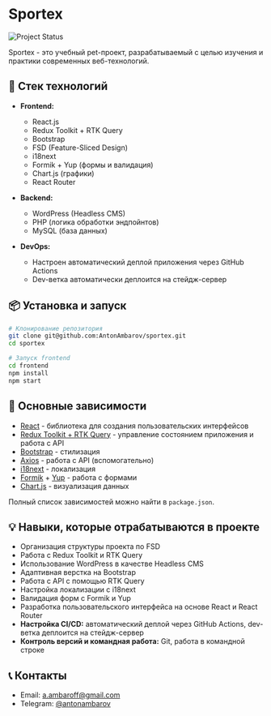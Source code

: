 # Sportex

![Project Status](https://img.shields.io/badge/status-in--development-orange)

Sportex - это учебный pet-проект, разрабатываемый с целью изучения и практики современных веб-технологий.

## 🚀 Стек технологий

- **Frontend:**
  - React.js
  - Redux Toolkit + RTK Query
  - Bootstrap
  - FSD (Feature-Sliced Design)
  - i18next
  - Formik + Yup (формы и валидация)
  - Chart.js (графики)
  - React Router

- **Backend:**
  - WordPress (Headless CMS)
  - PHP (логика обработки эндпойнтов)
  - MySQL (база данных)

- **DevOps:**
  - Настроен автоматический деплой приложения через GitHub Actions
  - Dev-ветка автоматически деплоится на стейдж-сервер

## 📦 Установка и запуск

```bash
# Клонирование репозитория
git clone git@github.com:AntonAmbarov/sportex.git
cd sportex

# Запуск frontend
cd frontend
npm install
npm start
```

## 🔧 Основные зависимости

- [React](https://react.dev/) - библиотека для создания пользовательских интерфейсов
- [Redux Toolkit + RTK Query](https://redux-toolkit.js.org/rtk-query/overview) - управление состоянием приложения и работа с API
- [Bootstrap](https://getbootstrap.com/) - стилизация
- [Axios](https://axios-http.com/) - работа с API (вспомогательно)
- [i18next](https://www.i18next.com/) - локализация
- [Formik](https://formik.org/) + [Yup](https://github.com/jquense/yup) - работа с формами
- [Chart.js](https://www.chartjs.org/) - визуализация данных

Полный список зависимостей можно найти в `package.json`.

## 💡 Навыки, которые отрабатываются в проекте

- Организация структуры проекта по FSD
- Работа с Redux Toolkit и RTK Query
- Использование WordPress в качестве Headless CMS
- Адаптивная верстка на Bootstrap
- Работа с API с помощью RTK Query
- Настройка локализации с i18next
- Валидация форм с Formik и Yup
- Разработка пользовательского интерфейса на основе React и React Router
- **Настройка CI/CD:** автоматический деплой через GitHub Actions, dev-ветка деплоится на стейдж-сервер
- **Контроль версий и командная работа:** Git, работа в командной строке

## 📞 Контакты

- Email: [a.ambaroff@gmail.com](mailto:a.ambaroff@gmail.com)
- Telegram: [@antonambarov](https://t.me/antonambarov)

